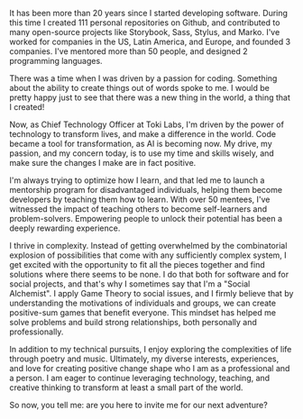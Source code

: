 It has been more than 20 years since I started developing software. During this time I created 111 personal repositories on Github, and contributed to many open-source projects like Storybook, Sass, Stylus, and Marko. I've worked for companies in the US, Latin America, and Europe, and founded 3 companies. I've mentored more than 50 people, and designed 2 programming languages.

There was a time when I was driven by a passion for coding. Something about the ability to create things out of words spoke to me. I would be pretty happy just to see that there was a new thing in the world, a thing that I created!

Now, as Chief Technology Officer at Toki Labs, I'm driven by the power of technology to transform lives, and make a difference in the world. Code became a tool for transformation, as AI is becoming now. My drive, my passion, and my concern today, is to use my time and skills wisely, and make sure the changes I make are in fact positive.

I'm always trying to optimize how I learn, and that led me to launch a mentorship program for disadvantaged individuals, helping them become developers by teaching them how to learn. With over 50 mentees, I've witnessed the impact of teaching others to become self-learners and problem-solvers. Empowering people to unlock their potential has been a deeply rewarding experience.

I thrive in complexity. Instead of getting overwhelmed by the combinatorial explosion of possibilities that come with any sufficiently complex system, I get excited with the opportunity to fit all the pieces together and find solutions where there seems to be none. I do that both for software and for social projects, and that's why I sometimes say that I'm a "Social Alchemist". I apply Game Theory to social issues, and I firmly believe that by understanding the motivations of individuals and groups, we can create positive-sum games that benefit everyone. This mindset has helped me solve problems and build strong relationships, both personally and professionally.

In addition to my technical pursuits, I enjoy exploring the complexities of life through poetry and music. Ultimately, my diverse interests, experiences, and love for creating positive change shape who I am as a professional and a person. I am eager to continue leveraging technology, teaching, and creative thinking to transform at least a small part of the world.

So now, you tell me: are you here to invite me for our next adventure?